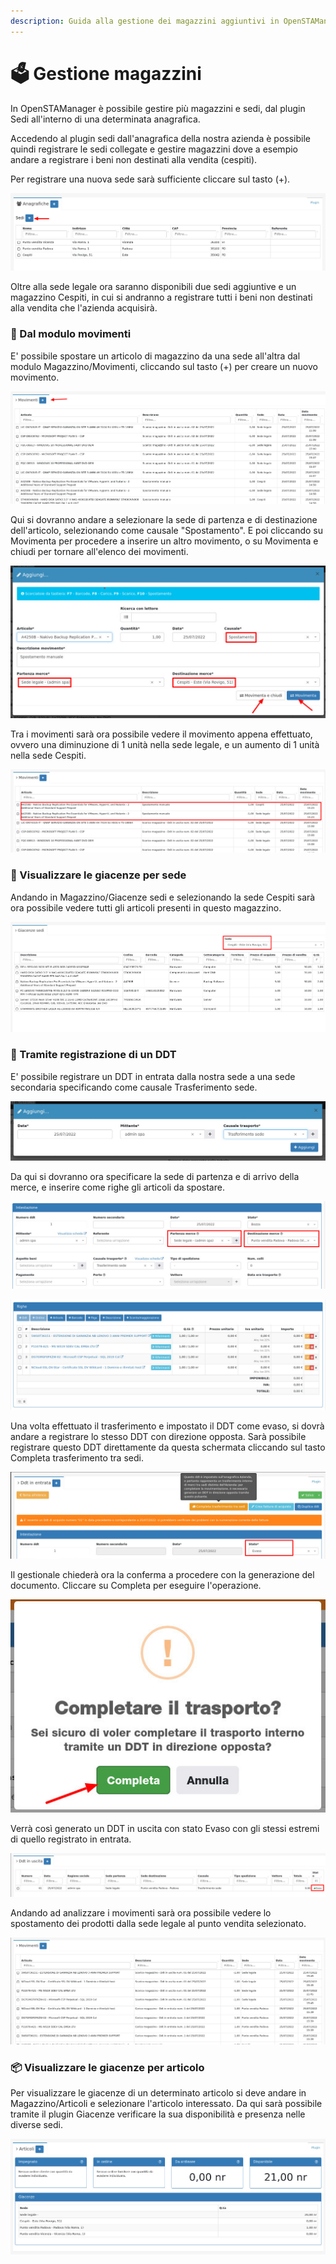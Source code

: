 ```yaml
---
description: Guida alla gestione dei magazzini aggiuntivi in OpenSTAManager
---
```


# 🗳️ Gestione magazzini

In OpenSTAManager è possibile gestire più magazzini e sedi, dal plugin Sedi all'interno di una determinata anagrafica.

Accedendo al plugin sedi dall'anagrafica della nostra azienda è possibile quindi registrare le sedi collegate e gestire magazzini dove a esempio andare a registrare i beni non destinati alla vendita (cespiti).

Per registrare una nuova sede sarà sufficiente cliccare sul tasto (+).

![](<../../.gitbook/assets/immagine (639).png>)

Oltre alla sede legale ora saranno disponibili due sedi aggiuntive e un magazzino Cespiti, in cui si andranno a registrare tutti i beni non destinati alla vendita che l'azienda acquisirà.

### 🚚 Dal modulo movimenti

E' possibile spostare un articolo di magazzino da una sede all'altra dal modulo Magazzino/Movimenti, cliccando sul tasto (+) per creare un nuovo movimento.

![](<../../.gitbook/assets/immagine (356).png>)

Qui si dovranno andare a selezionare la sede di partenza e di destinazione dell'articolo, selezionando come causale "Spostamento". E poi cliccando su Movimenta per procedere a inserire un altro movimento, o su Movimenta e chiudi per tornare all'elenco dei movimenti.

![](<../../.gitbook/assets/immagine (273).png>)

Tra i movimenti sarà ora possibile vedere il movimento appena effettuato, ovvero una diminuzione di 1 unità nella sede legale, e un aumento di 1 unità nella sede Cespiti.

![](<../../.gitbook/assets/immagine (642).png>)

### 🏡 Visualizzare le giacenze per sede

Andando in Magazzino/Giacenze sedi e selezionando la sede Cespiti sarà ora possibile vedere tutti gli articoli presenti in questo magazzino.

![](<../../.gitbook/assets/immagine (399).png>)

### 🧾 Tramite registrazione di un DDT

E' possibile registrare un DDT in entrata dalla nostra sede a una sede secondaria specificando come causale Trasferimento sede.

![](<../../.gitbook/assets/immagine (672).png>)

Da qui si dovranno ora specificare la sede di partenza e di arrivo della merce, e inserire come righe gli articoli da spostare.

![](<../../.gitbook/assets/immagine (357).png>)

![](<../../.gitbook/assets/immagine (677).png>)

Una volta effettuato il trasferimento e impostato il DDT come evaso, si dovrà andare a registrare lo stesso DDT con direzione opposta. Sarà possibile registrare questo DDT direttamente da questa schermata cliccando sul tasto Completa trasferimento tra sedi.

![](<../../.gitbook/assets/immagine (668).png>)

Il gestionale chiederà ora la conferma a procedere con la generazione del documento. Cliccare su Completa per eseguire l'operazione.

&#x20;                                                                <img src="../../.gitbook/assets/immagine (253).png" alt="" data-size="original">



Verrà così generato un DDT in uscita con stato Evaso con gli stessi estremi di quello registrato in entrata.

![](<../../.gitbook/assets/immagine (589).png>)

Andando ad analizzare i movimenti sarà ora possibile vedere lo spostamento dei prodotti dalla sede legale al punto vendita selezionato.

![](<../../.gitbook/assets/immagine (133).png>)

### 📦 Visualizzare le giacenze per articolo

Per visualizzare le giacenze di un determinato articolo si deve andare in Magazzino/Articoli e selezionare l'articolo interessato. Da qui sarà possibile tramite il plugin Giacenze verificare la sua disponibilità e presenza nelle diverse sedi.

![](<../../.gitbook/assets/immagine (670).png>)
